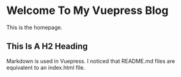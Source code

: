 # Welcome To My Vuepress Blog
This is the homepage.

## This Is A H2 Heading
Markdown is used in Vuepress. I noticed that README.md files are equivalent to an index.html file.
